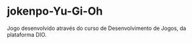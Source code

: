 # jokenpo-Yu-Gi-Oh
 Jogo desenvolvido através do curso de Desenvolvimento de Jogos, da plataforma DIO.
